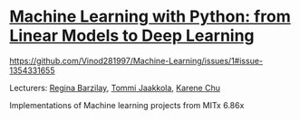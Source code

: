 # [Machine Learning with Python: from Linear Models to Deep Learning](https://www.edx.org/course/machine-learning-with-python-from-linear-models-to)
https://github.com/Vinod281997/Machine-Learning/issues/1#issue-1354331655

Lecturers: [Regina Barzilay](https://www.edx.org/bio/regina-barzilay), [Tommi Jaakkola](https://www.edx.org/bio/tommi-jaakkola), [Karene Chu](https://www.edx.org/bio/karene-chu)

Implementations of Machine learning projects from MITx 6.86x


